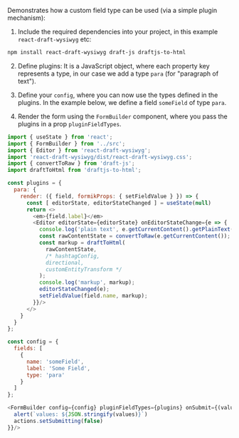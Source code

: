 Demonstrates how a custom field type can be used (via a simple plugin mechanism):

1. Include the required dependencies into your project, in this example `react-draft-wysiwyg` etc:

  ```bash
  npm install react-draft-wysiwyg draft-js draftjs-to-html
  ```

2. Define plugins: It is a JavaScript object, where each property key represents a type, in our case 
we add a type `para` (for "paragraph of text").

3. Define your `config`, where you can now use the types defined in the plugins. In the example below,
we define a field `someField` of type `para`.

4. Render the form using the `FormBuilder` component, where you pass the plugins in
a prop `pluginFieldTypes`.

```js
import { useState } from 'react';
import { FormBuilder } from '../src';
import { Editor } from 'react-draft-wysiwyg';
import 'react-draft-wysiwyg/dist/react-draft-wysiwyg.css';
import { convertToRaw } from 'draft-js';
import draftToHtml from 'draftjs-to-html';

const plugins = {
  para: {
    render: ({ field, formikProps: { setFieldValue } }) => {
      const [ editorState, editorStateChanged ] = useState(null)
      return <>
        <em>{field.label}</em>
        <Editor editorState={editorState} onEditorStateChange={e => {
          console.log('plain text', e.getCurrentContent().getPlainText())
          const rawContentState = convertToRaw(e.getCurrentContent());
          const markup = draftToHtml(
            rawContentState, 
            /* hashtagConfig, 
            directional, 
            customEntityTransform */
          );
          console.log('markup', markup);
          editorStateChanged(e);
          setFieldValue(field.name, markup);
        }}/>
      </>
    }
  }
};

const config = {
  fields: [
    {
      name: 'someField',
      label: 'Some Field',
      type: 'para'
    }
  ]
};

<FormBuilder config={config} pluginFieldTypes={plugins} onSubmit={(values, actions) => {
  alert(`values: ${JSON.stringify(values)}`)
  actions.setSubmitting(false)
}}/>
```
